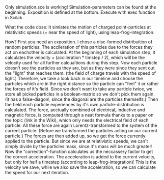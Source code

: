 Only simulation.sce is working!
Simulation-parameters can be found at the beginning.
Exposition is defined at the bottom.
Execute with exec function in Scilab.

What the code dose:
It simlates the motion of charged point-particles at relativistic speeds (= near the speed of light),
using leap-frog-integration.

How?
First you need an exposition. I chose a disc-formed distribuition of random particles.
The accileration of this particles due to the forces they act on eachother is calculated.
At the beginning of each simulation step, it calculates the velocity + (accileration * timstep / 2), which will be the
velocity used for all further calcualtions during this step.
Now each particle doesn't see the particles as they are, but as they were since they sent out the
"light" that reaches them. (the field of charge travels with the speed of light.)
Therefore, we take a look back in our timeline and choose the particles which are in the right distance
so the particle can "feel" it or rather the forces of it's field.
Since we don't want to take any particle twice, we store all picked particles in a boolean-matrix
so we don't pick them again. (It has a false-diagonl, since the diagonal are the particles themselfs.)
Then the field each particle experiences by it's own particle-distribution is calculated. The force,
acctually combined of electrical, inductive and magnetic force, is computed through a neat formula
thanks to a paper on the topic (link in the Wiki), which only needs the electrical field of each particle.
All these force are again Lorentz-transformed to the system of the current particle.
(Before we transformed the particles acting on our current particle.)
The forces are then added up, so we get the force currently applied to the particle.
But since we are at relativistic speeds, we can't simply divide by the particles mass,
since it's mass will be much greater!
Now the "correction"-function calculates us the neccassery factor to get the correct acceleration.
The acceleration is added to the current velocity, but only for half a timestep (according to leap-frog-integration)!
This is the velocity we save, while we also save the acceleration, so we can calculate the speed for our next iteration.
